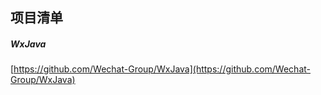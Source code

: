 ## 项目清单  

##### WxJava  
[https://github.com/Wechat-Group/WxJava](https://github.com/Wechat-Group/WxJava)
